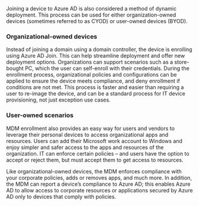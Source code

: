 Joining a device to Azure AD is also considered a method of dynamic deployment. This process can be used for either organization-owned devices (sometimes referred to as CYOD) or user-owned devices (BYOD).

### Organizational-owned devices

Instead of joining a domain using a domain controller, the device is enrolling using Azure AD Join. This can help streamline deployment and offer new deployment options. Organizations can support scenarios such as a store-bought PC, which the user can self-enroll with their credentials. During the enrollment process, organizational policies and configurations can be applied to ensure the device meets compliance, and deny enrollment if conditions are not met. This process is faster and easier than requiring a user to re-image the device, and can be a standard process for IT device provisioning, not just exception use cases.

### User-owned scenarios

MDM enrollment also provides an easy way for users and vendors to leverage their personal devices to access organizational apps and resources. Users can add their Microsoft work account to Windows and enjoy simpler and safer access to the apps and resources of the organization. IT can enforce certain policies – and users have the option to accept or reject them, but must accept them to get access to resources.

Like organizational-owned devices, the MDM enforces compliance with your corporate policies, adds or removes apps, and much more. In addition, the MDM can report a device’s compliance to Azure AD; this enables Azure AD to allow access to corporate resources or applications secured by Azure AD only to devices that comply with policies.
